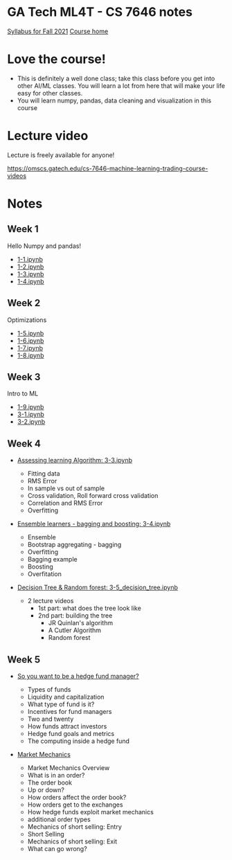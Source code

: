 # GA Tech ML4T - CS 7646 notes

[Syllabus for Fall 2021](http://lucylabs.gatech.edu/ml4t/fall2021/)
[Course home](http://lucylabs.gatech.edu/ml4t/)

# Love the course!

- This is definitely a well done class; take this class before you get into other AI/ML classes. You will learn a lot from here that will make your life easy for other classes.
- You will learn numpy, pandas, data cleaning and visualization in this course

# Lecture video

Lecture is freely available for anyone!

https://omscs.gatech.edu/cs-7646-machine-learning-trading-course-videos

# Notes

## Week 1

Hello Numpy and pandas!

- [1-1.ipynb](./1-1.ipynb)
- [1-2.ipynb](./1-2.ipynb)
- [1-3.ipynb](./1-3.ipynb)
- [1-4.ipynb](./1-4.ipynb)

## Week 2

Optimizations

- [1-5.ipynb](./1-5.ipynb)
- [1-6.ipynb](./1-6.ipynb)
- [1-7.ipynb](./1-7.ipynb)
- [1-8.ipynb](./1-8.ipynb)

## Week 3

Intro to ML

- [1-9.ipynb](./1-9.ipynb)
- [3-1.ipynb](./3-1.ipynb)
- [3-2.ipynb](./3-2.ipynb)

## Week 4

- [Assessing learning Algorithm: 3-3.ipynb](./3-3.ipynb)
  - Fitting data
  - RMS Error
  - In sample vs out of sample
  - Cross validation, Roll forward cross validation
  - Correlation and RMS Error
  - Overfitting
    <br/>
- [Ensemble learners - bagging and boosting: 3-4.ipynb](./3-4.ipynb)

  - Ensemble
  - Bootstrap aggregating - bagging
  - Overfitting
  - Bagging example
  - Boosting
  - Overfitation

- [Decision Tree & Random forest: 3-5_decision_tree.ipynb](./3-5_decision_tree.ipynb)
  - 2 lecture videos
    - 1st part: what does the tree look like
    - 2nd part: building the tree
      - JR Quinlan's algorithm
      - A Cutler Algorithm
      - Random forest

## Week 5

- [So you want to be a hedge fund manager?](./2-1.ipynb)

  - Types of funds
  - Liquidity and capitalization
  - What type of fund is it?
  - Incentives for fund managers
  - Two and twenty
  - How funds attract investors
  - Hedge fund goals and metrics
  - The computing inside a hedge fund

- [Market Mechanics](./2-2.ipynb)
  - Market Mechanics Overview
  - What is in an order?
  - The order book
  - Up or down?
  - How orders affect the order book?
  - How orders get to the exchanges
  - How hedge funds exploit market mechanics
  - additional order types
  - Mechanics of short selling: Entry
  - Short Selling
  - Mechanics of short selling: Exit
  - What can go wrong?
